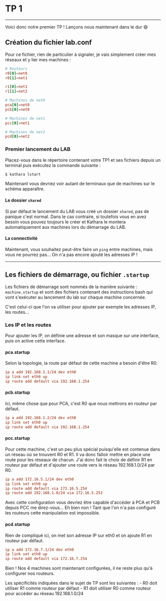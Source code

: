 # TP 1
---
Voici donc notre premier TP ! Lançons nous maintenant dans le dur :smile:
## Création du fichier lab.conf

Pour ce fichier, rien de particulier à signaler, je vais simplement créer mes réseaux et y lier mes machines :

```conf
# Routeurs
r0[0]=net0
r0[1]=net1

r1[0]=net1
r1[1]=net2

# Machines de net0
pca[0]=net0
pcb[0]=net0

# Machines de net1
pcc[0]=net1

# Machines de net2
pcd[0]=net2
```

### Premier lancement du LAB
Placez-vous dans le répertoire contenant votre TP1 et ses fichiers depuis un terminal puis exécutez la commande suivante : 
```bash
$ kathara lstart
```
Maintenant vous devriez voir autant de terminaux que de machines sur le schéma apparaître.

#### Le dossier `shared`
Si par défaut le lancement du LAB vous créé un dossier `shared`, pas de panique c'est normal. Dans le cas contraire, si toutefois vous en avez besoin vous pouvez toujours le créer et Kathara le montera automatiquement aux machines lors du démarrage du LAB.

#### La connectivité
Maintenant, vous souhaitez peut-être faire un `ping` entre machines, mais vous ne pourrez pas... On n'a pas encore ajouté les adresses IP !

---
## Les fichiers de démarrage, ou fichier `.startup`
Les fichiers de démarrage sont nommés de la manière suivante : `machine.startup` et sont des fichiers contenant des instructions bash qui vont s'exécuter au lancement du lab sur chaque machine concernée.

C'est celui-ci que l'on va utiliser pour ajouter par exemple les adresses IP, les routes...

### Les IP et les routes
Pour ajouter les IP, on définie une adresse et son masque sur une interface, puis on active cette interface.
#### pca.startup
Selon la topologie, la route par défaut de cette machine a besoin d'être R0.
```conf
ip a add 192.168.1.1/24 dev eth0
ip link set eth0 up
ip route add default via 192.168.1.254
```

#### pcb.startup
Ici, même chose que pour PCA, c'est R0 que nous mettrons en routeur par défaut.
```conf
ip a add 192.168.1.2/24 dev eth0
ip link set eth0 up
ip route add default via 192.168.1.254
```

#### pcc.startup
Pour cette machine, c'est un peu plus spécial puisqu'elle est contenue dans un réseau où se trouvent R0 et R1. Il va donc falloir mettre en place une route pour les réseaux de chacun. J'ai donc fait le choix de définir R1 en routeur par défaut et d'ajouter une route vers le réseau 192.168.1.0/24 par R0.
```conf
ip a add 172.16.5.1/24 dev eth0
ip link set eth0 up
ip route add default via 172.16.5.254
ip route add 192.168.1.0/24 via 172.16.5.253
```
Avec cette configuration vous devriez être capable d'accéder à PCA et PCB depuis PCC me direz-vous... Eh bien non ! Tant que l'on n'a pas configuré les routeurs cette manipulation est impossible.

#### pcd.startup
Rien de compliqué ici, on met son adresse IP sur eth0 et on ajoute R1 en routeur par défaut.
```conf
ip a add 172.16.7.1/24 dev eth0
ip link set eth0 up
ip route add default via 172.16.7.254
```

Bien ! Nos 4 machines sont maintenant configurées, il ne reste plus qu'à configurer nos routeurs.

Les spécificités indiquées dans le sujet de TP sont les suivantes :
    - R0 doit utiliser R1 comme routeur par défaut
    - R1 doit utiliser R0 comme routeur pour accéder au réseau 192.168.1.0/24

